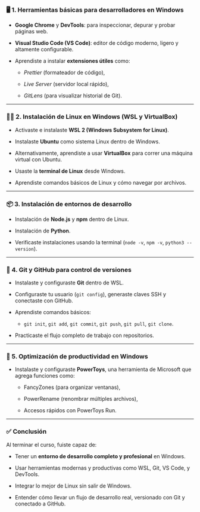 ### 🖥️ 1. Herramientas básicas para desarrolladores en Windows

- **Google Chrome** y **DevTools**: para inspeccionar, depurar y probar páginas web.
    
- **Visual Studio Code (VS Code)**: editor de código moderno, ligero y altamente configurable.
    
- Aprendiste a instalar **extensiones útiles** como:
    
    - _Prettier_ (formateador de código),
        
    - _Live Server_ (servidor local rápido),
        
    - _GitLens_ (para visualizar historial de Git).
        

---

### 🧑‍💻 2. Instalación de Linux en Windows (WSL y VirtualBox)

- Activaste e instalaste **WSL 2 (Windows Subsystem for Linux)**.
    
- Instalaste **Ubuntu** como sistema Linux dentro de Windows.
    
- Alternativamente, aprendiste a usar **VirtualBox** para correr una máquina virtual con Ubuntu.
    
- Usaste la **terminal de Linux** desde Windows.
    
- Aprendiste comandos básicos de Linux y cómo navegar por archivos.
    

---

### 📦 3. Instalación de entornos de desarrollo

- Instalación de **Node.js** y **npm** dentro de Linux.
    
- Instalación de **Python**.
    
- Verificaste instalaciones usando la terminal (`node -v`, `npm -v`, `python3 --version`).
    

---

### 🔧 4. Git y GitHub para control de versiones

- Instalaste y configuraste **Git** dentro de WSL.
    
- Configuraste tu usuario (`git config`), generaste claves SSH y conectaste con GitHub.
    
- Aprendiste comandos básicos:
    
    - `git init`, `git add`, `git commit`, `git push`, `git pull`, `git clone`.
        
- Practicaste el flujo completo de trabajo con repositorios.
    

---

### 🧠 5. Optimización de productividad en Windows

- Instalaste y configuraste **PowerToys**, una herramienta de Microsoft que agrega funciones como:
    
    - FancyZones (para organizar ventanas),
        
    - PowerRename (renombrar múltiples archivos),
        
    - Accesos rápidos con PowerToys Run.
        

---

### ✅ Conclusión

Al terminar el curso, fuiste capaz de:

- Tener un **entorno de desarrollo completo y profesional** en Windows.
    
- Usar herramientas modernas y productivas como WSL, Git, VS Code, y DevTools.
    
- Integrar lo mejor de Linux sin salir de Windows.
    
- Entender cómo llevar un flujo de desarrollo real, versionado con Git y conectado a GitHub.